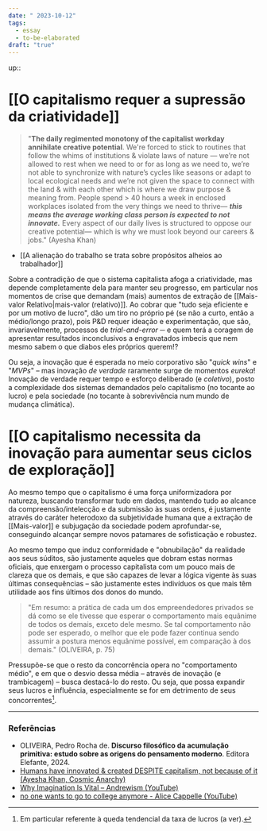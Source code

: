 ```yaml
---
date: " 2023-10-12"
tags:
  - essay
  - to-be-elaborated
draft: "true"
---
```

up:: 

# [[O capitalismo requer a supressão da criatividade]]
> "**The daily regimented monotony of the capitalist workday annihilate creative potential**. We're forced to stick to routines that follow the whims of institutions & violate laws of nature — we’re not allowed to rest when we need to or for as long as we need to, we’re not able to synchronize with nature’s cycles like seasons or adapt to local ecological needs and we’re not given the space to connect with the land & with each other which is where we draw purpose & meaning from. People spend > 40 hours a week in enclosed workplaces isolated from the very things we need to thrive— _**this means the average working class person is expected to not innovate.**_ Every aspect of our daily lives is structured to oppose our creative potential— which is why we must look beyond our careers & jobs." (Ayesha Khan)

- [[A alienação do trabalho se trata sobre propósitos alheios ao trabalhador]]

Sobre a contradição de que o sistema capitalista afoga a criatividade, mas depende completamente dela para manter seu progresso, em particular nos momentos de crise que demandam (mais) aumentos de extração de [[Mais-valor Relativo|mais-valor (relativo)]]. Ao cobrar que "tudo seja eficiente e por um motivo de lucro", dão um tiro no próprio pé (se não a curto, então a médio/longo prazo), pois P&D requer ideação e experimentação, que são, invariavelmente, processos de *trial-and-error* ─ e quem terá a coragem de apresentar resultados inconclusivos a engravatados imbecis que nem mesmo sabem o que diabos eles próprios querem!?

Ou seja, a inovação que é esperada no meio corporativo são "*quick wins*" e "*MVPs*" – mas inovação *de verdade* raramente surge de momentos *eureka*! Inovação de verdade requer tempo e esforço deliberado (e *coletivo*), posto a complexidade dos sistemas demandados pelo capitalismo (no tocante ao lucro) e pela sociedade (no tocante à sobrevivência num mundo de mudança climática).
# [[O capitalismo necessita da inovação para aumentar seus ciclos de exploração]]
Ao mesmo tempo que o capitalismo é uma força uniformizadora por natureza, buscando transformar tudo em dados, mantendo tudo ao alcance da compreensão/intelecção e da submissão às suas ordens, é justamente através do caráter heterodoxo da subjetividade humana que a extração de [[Mais-valor]] e subjugação da sociedade podem aprofundar-se, conseguindo alcançar sempre novos patamares de sofisticação e robustez.

Ao mesmo tempo que induz conformidade e "obnubilação" da realidade aos seus súditos, são justamente aqueles que dobram estas normas oficiais, que enxergam o processo capitalista com um pouco mais de clareza que os demais, e que são capazes de levar a lógica vigente às suas últimas consequências – são justamente estes indivíduos os que mais têm utilidade aos fins últimos dos donos do mundo. 

> "Em resumo: a prática de cada um dos empreendedores privados se dá como se ele tivesse que esperar o comportamento mais equânime de todos os demais, exceto dele mesmo. Se tal comportamento não pode ser esperado, o melhor que ele pode fazer continua sendo assumir a postura menos equânime possível, em comparação à dos demais." (OLIVEIRA, p. 75)

Pressupõe-se que o resto da concorrência opera no "comportamento médio", e em que o desvio dessa média – através de inovação (e trambicagem) – busca destacá-lo do resto. Ou seja, que possa expandir seus lucros e influência, especialmente se for em detrimento de seus concorrentes[^1].

---
### Referências
- OLIVEIRA, Pedro Rocha de. **Discurso filosófico da acumulação primitiva: estudo sobre as origens do pensamento moderno**. Editora Elefante, 2024.
- [Humans have innovated & created DESPITE capitalism, not because of it (Ayesha Khan, Cosmic Anarchy)](https://wokescientist.substack.com/p/humans-have-innovated-and-created)
- [Why Imagination Is Vital – Andrewism (YouTube)](https://www.youtube.com/watch?v=7pQb9WM3VVg)
- [no one wants to go to college anymore - Alice Cappelle (YouTube)](https://www.youtube.com/watch?v=QzzRsgg5Ccc)

[^1]: Em particular referente à queda tendencial da taxa de lucros (a ver).